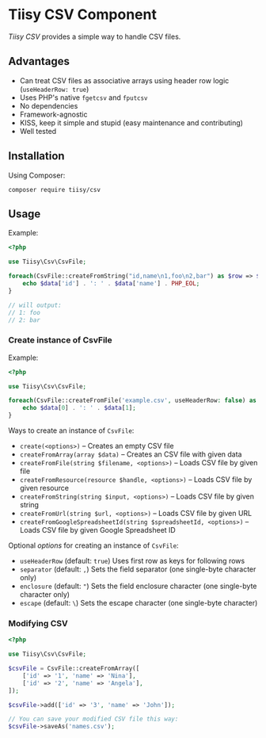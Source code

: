 Tiisy CSV Component
===================

_Tiisy CSV_ provides a simple way to handle CSV files.


Advantages
----------

* Can treat CSV files as associative arrays using header row logic (`useHeaderRow: true`)
* Uses PHP's native `fgetcsv` and `fputcsv` 
* No dependencies
* Framework-agnostic
* KISS, keep it simple and stupid (easy maintenance and contributing)
* Well tested


Installation
------------

Using Composer:

    composer require tiisy/csv


Usage
-----

Example:

```php
<?php

use Tiisy\Csv\CsvFile;

foreach(CsvFile::createFromString("id,name\n1,foo\n2,bar") as $row => $data) {
    echo $data['id'] . ': ' . $data['name'] . PHP_EOL;
}

// will output:
// 1: foo
// 2: bar
```

### Create instance of CsvFile

Example:

```php
<?php

use Tiisy\Csv\CsvFile;

foreach(CsvFile::createFromFile('example.csv', useHeaderRow: false) as $data) {
    echo $data[0] . ': ' . $data[1];
}
```

Ways to create an instance of `CsvFile`:

* `create(<options>)` – Creates an empty CSV file
* `createFromArray(array $data)` – Creates an CSV file with given data
* `createFromFile(string $filename, <options>)` – Loads CSV file by given file
* `createFromResource(resource $handle, <options>)` – Loads CSV file by given resource
* `createFromString(string $input, <options>)` – Loads CSV file by given string
* `createFromUrl(string $url, <options>)` – Loads CSV file by given URL
* `createFromGoogleSpreadsheetId(string $spreadsheetId, <options>)` – Loads CSV file by given Google Spreadsheet ID

Optional _options_ for creating an instance of `CsvFile`:

* `useHeaderRow` (default: `true`) Uses first row as keys for following rows
* `separator` (default: `,`) Sets the field separator (one single-byte character only)
* `enclosure` (default: `"`) Sets the field enclosure character (one single-byte character only)
* `escape` (default: `\`) Sets the escape character (one single-byte character)

### Modifying CSV

```php
<?php

use Tiisy\Csv\CsvFile;

$csvFile = CsvFile::createFromArray([
    ['id' => '1', 'name' => 'Nina'],
    ['id' => '2', 'name' => 'Angela'],
]);

$csvFile->add(['id' => '3', 'name' => 'John']);

// You can save your modified CSV file this way:
$csvFile->saveAs('names.csv');
```
